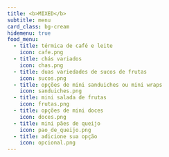 ```yaml
---
title: <b>MIXED</b>
subtitle: menu
card_class: bg-cream
hidemenu: true
food_menu:
  - title: térmica de café e leite
    icon: cafe.png
  - title: chás variados
    icon: chas.png
  - title: duas variedades de sucos de frutas
    icon: sucos.png
  - title: opções de mini sanduiches ou mini wraps
    icon: sanduiches.png
  - title: mini salada de frutas
    icon: frutas.png
  - title: opções de mini doces
    icon: doces.png
  - title: mini pães de queijo
    icon: pao_de_queijo.png
  - title: adicione sua opção
    icon: opcional.png
---
```

